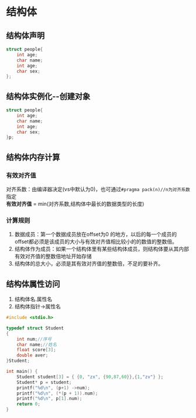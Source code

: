 # 结构体

## 结构体声明

```c
struct people{
    int age;
    char name;
    int age;
    char sex;
};
```

## 结构体实例化--创建对象

```c
struct people{
    int age;
    char name;
    int age;
    char sex;
}p;
```

## 结构体内存计算

### 有效对齐值
对齐系数：由编译器决定(vs中默认为0)，也可通过`#pragma pack(n)//n为对齐系数`指定  
**有效对齐值** = min(对齐系数,结构体中最长的数据类型的长度)

### 计算规则
1. 数据成员：第一个数据成员放在offset为0
的地方，以后的每一个成员的offset都必须是该成员的大小与有效对齐值相比较小的的数值的整数倍。
2. 结构体作为成员：如果一个结构体里有某些结构体成员，则结构体要从其内部有效对齐值的整数倍地址开始存储
3. 结构体的总大小，必须是其有效对齐值的整数倍，不足的要补齐。


## 结构体属性访问

1. 结构体名.属性名  
2. 结构体指针->属性名

```c
#include <stdio.h>

typedef struct Student
{
	int num;//序号
	char name;//姓名
	float score[3];
	double aver;
}Student;

int main() {
	Student student[3] = { {0, "zx", {90,87,60}},{1,"zv"} };
	Student* p = student;
	printf("%d\n", (p+1) ->num);
	printf("%d\n", (*(p + 1)).num);
	printf("%d\n", p[1].num);
	return 0;
}
```
